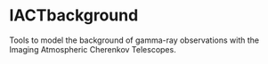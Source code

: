 # IACTbackground
Tools to model the background of gamma-ray observations with the Imaging Atmospheric Cherenkov Telescopes.
